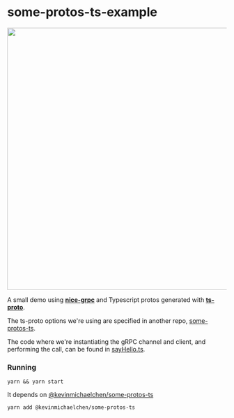 # some-protos-ts-example

<div align="center">
  <img src="https://user-images.githubusercontent.com/5129994/161299626-db1b2b18-f489-4686-9851-0e30875aa1f0.png" width=600 />
</div>

A small demo using [**nice-grpc**](https://github.com/deeplay-io/nice-grpc) and 
Typescript protos generated with [**ts-proto**](https://github.com/stephenh/ts-proto).

The ts-proto options we're using are specified in another repo, 
[some-protos-ts](https://github.com/kevinmichaelchen/some-protos-ts/blob/main/buf.gen.yaml).

The code where we're instantiating the gRPC channel and client, and performing 
the call, can be found in [sayHello.ts](src/sayHello.ts).

### Running
```
yarn && yarn start
```

It depends on [@kevinmichaelchen/some-protos-ts](https://github.com/kevinmichaelchen/some-protos-ts)
```
yarn add @kevinmichaelchen/some-protos-ts
```
